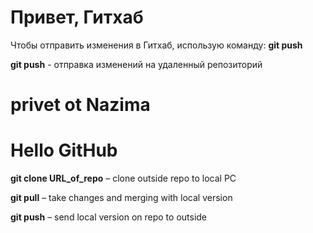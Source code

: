 # Привет, Гитхаб
Чтобы отправить изменения в Гитхаб, использую команду: **git push** 

**git push** - отправка изменений на удаленный репозиторий 
#  privet ot Nazima

# Hello GitHub

**git clone URL_of_repo** – clone outside repo to local PC

**git pull** – take changes and merging with local version

**git push** – send local version on repo to outside